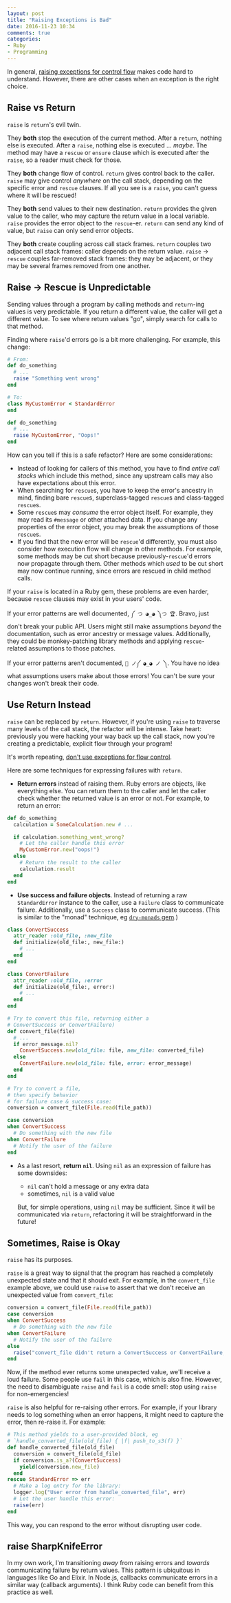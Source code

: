```yaml
---
layout: post
title: "Raising Exceptions is Bad"
date: 2016-11-23 10:34
comments: true
categories:
- Ruby
- Programming
---
```


In general, [raising exceptions for control flow](http://wiki.c2.com/?DontUseExceptionsForFlowControl) makes code hard to understand. However, there are other cases when an exception is the right choice.

<!-- more -->

## Raise vs Return

`raise` is `return`'s evil twin.

They __both__ stop the execution of the current method. After a `return`, nothing else is executed. After a `raise`, nothing else is executed ... _maybe_. The method may have a `rescue` or `ensure` clause which is executed after the `raise`, so a reader must check for those.

They __both__ change flow of control. `return` gives control back to the caller. `raise` may give control _anywhere_ on the call stack, depending on the specific error and `rescue` clauses. If all you see is a `raise`, you can't guess where it will be rescued!

They __both__ send values to their new destination. `return` provides the given value to the caller, who may capture the return value in a local variable. `raise` provides the error object to the `rescue`-er. `return` can send any kind of value, but `raise` can only send error objects.

They __both__ create coupling across call stack frames. `return` couples two adjacent call stack frames: caller depends on the return value. `raise` → `rescue` couples far-removed stack frames: they may be adjacent, or they may be several frames removed from one another.

## Raise → Rescue is Unpredictable

Sending values through a program by calling methods and `return`-ing values is very predictable. If you return a different value, the caller will get a different value. To see where return values "go", simply search for calls to that method.

Finding where `raise`'d errors go is a bit more challenging. For example, this change:

```ruby
# From:
def do_something
  # ...
  raise "Something went wrong"
end

# To:
class MyCustomError < StandardError
end

def do_something
  # ...
  raise MyCustomError, "Oops!"
end
```

How can you tell if this is a safe refactor? Here are some considerations:

- Instead of looking for callers of this method, you have to find _entire call stacks_ which include this method, since any upstream calls may also have expectations about this error.
- When searching for `rescue`s, you have to keep the error's ancestry in mind, finding bare `rescue`s, superclass-tagged `rescue`s and class-tagged `rescue`s.
- Some `rescue`s may _consume_ the error object itself. For example, they may read its `#message` or other attached data. If you change any properties of the error object, you may break the assumptions of those `rescue`s.
- If you find that the new error will be `rescue`'d differently, you must also consider how execution flow will change in other methods. For example, some methods may be cut short because previously-`rescue`'d errors now propagate through them. Other methods which _used_ to be cut short may now continue running, since errors are rescued in child method calls.

If your `raise` is located in a Ruby gem, these problems are even harder, because `rescue` clauses may exist in your users' code.

If your error patterns are well documented, `༼ つ ◕_◕ ༽つ 🏆`. Bravo, just don't break your public API. Users might still make assumptions _beyond_ the documentation, such as error ancestry or message values. Additionally, they could be monkey-patching library methods and applying `rescue`-related assumptions to those patches.

If your error patterns aren't documented, `💩 ノ༼ ◕_◕ ノ ༽`. You have no idea what assumptions users make about those errors! You can't be sure your changes won't break their code.

## Use Return Instead

`raise` can be replaced by `return`. However, if you're using `raise` to traverse many levels of the call stack, the refactor will be intense. Take heart: previously you were hacking your way back up the call stack, now you're creating a predictable, explicit flow through your program!

It's worth repeating, [don't use exceptions for flow control](http://wiki.c2.com/?DontUseExceptionsForFlowControl).

Here are some techniques for expressing failures with `return`.

- __Return errors__ instead of raising them. Ruby errors are objects, like everything else. You can return them to the caller and let the caller check whether the returned value is an error or not.  For example, to return an error:

```ruby
def do_something
  calculation = SomeCalculation.new # ...

  if calculation.something_went_wrong?  
    # Let the caller handle this error
    MyCustomError.new("oops!")
  else
    # Return the result to the caller
    calculation.result
  end
end
```

- __Use success and failure objects__. Instead of returning a raw `StandardError` instance to the caller, use a `Failure` class to communicate failure. Additionally, use a `Success` class to communicate success. (This is similar to the "monad" technique, eg [`dry-monads` gem](http://dry-rb.org/gems/dry-monads/).)

```ruby
class ConvertSuccess
  attr_reader :old_file, :new_file
  def initialize(old_file:, new_file:)
    # ...
  end
end

class ConvertFailure
  attr_reader :old_file, :error
  def initialize(old_file:, error:)
    # ...
  end
end

# Try to convert this file, returning either a
# ConvertSuccess or ConvertFailure)
def convert_file(file)
  # ...
  if error_message.nil?
    ConvertSuccess.new(old_file: file, new_file: converted_file)
  else
    ConvertFailure.new(old_file: file, error: error_message)
  end
end

# Try to convert a file,
# then specify behavior
# for failure case & success case:
conversion = convert_file(File.read(file_path))

case conversion
when ConvertSuccess
  # Do something with the new file
when ConvertFailure
  # Notify the user of the failure
end   
```

- As a last resort, __return `nil`__. Using `nil` as an expression of failure has some downsides:

  - `nil` can't hold a message or any extra data
  - sometimes, `nil` is a valid value

  But, for simple operations, using `nil` may be sufficient. Since it will be communicated via `return`, refactoring it will be straightforward in the future!

## Sometimes, Raise is Okay

`raise` has its purposes.

`raise` is a great way to signal that the program has reached a completely unexpected state and that it should exit. For example, in the `convert_file` example above, we could use `raise` to assert that we don't receive an unexpected value from `convert_file`:

```ruby
conversion = convert_file(File.read(file_path))
case conversion
when ConvertSuccess
  # Do something with the new file
when ConvertFailure
  # Notify the user of the failure
else
  raise("convert_file didn't return a ConvertSuccess or ConvertFailure, it returned: #{conversion.inspect}")
end   
```

Now, if the method ever returns some unexpected value, we'll receive a loud failure. Some people use `fail` in this case, which is also fine. However, the need to disambiguate `raise` and `fail` is a code smell: stop using `raise` for non-emergencies!

`raise` is also helpful for re-raising other errors. For example, if your library needs to log something when an error happens, it might need to capture the error, then re-raise it. For example:

```ruby
# This method yields to a user-provided block, eg
# `handle_converted_file(old_file) { |f| push_to_s3(f) }`
def handle_converted_file(old_file)
  conversion = convert_file(old_file)
  if conversion.is_a?(ConvertSuccess)
    yield(conversion.new_file)
  end
rescue StandardError => err
  # Make a log entry for the library:
  logger.log("User error from handle_converted_file", err)
  # Let the user handle this error:
  raise(err)
end
```

This way, you can respond to the error without disrupting user code.

## raise SharpKnifeError

In my own work, I'm transitioning _away_ from raising errors and _towards_ communicating failure by return values. This pattern is ubiquitous in languages like Go and Elixir. In Node.js, callbacks communicate errors in a similar way (callback arguments). I think Ruby code can benefit from this practice as well.
